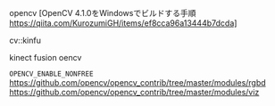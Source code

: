 opencv
[OpenCV 4.1.0をWindowsでビルドする手順 https://qiita.com/KurozumiGH/items/ef8cca96a13444b7dcda]


cv::kinfu

kinect fusion
oencv

`OPENCV_ENABLE_NONFREE`
	https://github.com/opencv/opencv_contrib/tree/master/modules/rgbd
	https://github.com/opencv/opencv_contrib/tree/master/modules/viz
